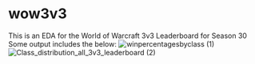 # wow3v3
This is an EDA for the World of Warcraft 3v3 Leaderboard for Season 30
Some output includes the below:
![winpercentagesbyclass (1)](https://user-images.githubusercontent.com/61364738/122483814-65d3dd80-cfa1-11eb-8fc7-91333e09d111.png)
![Class_distribution_all_3v3_leaderboard (2)](https://user-images.githubusercontent.com/61364738/122483951-b1868700-cfa1-11eb-8bfd-123ff083ce4f.png)
